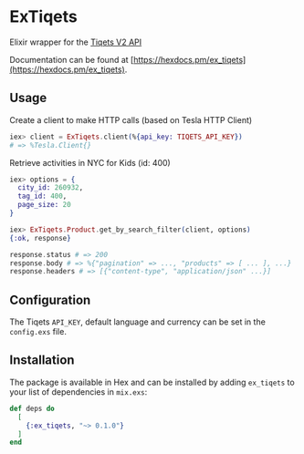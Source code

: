 # ExTiqets

Elixir wrapper for the [Tiqets V2 API](https://api.tiqets.com/v2/docs/#api-overview)

Documentation can be found at [https://hexdocs.pm/ex_tiqets](https://hexdocs.pm/ex_tiqets).

## Usage

Create a client to make HTTP calls (based on Tesla HTTP Client)
```elixir
iex> client = ExTiqets.client(%{api_key: TIQETS_API_KEY})
# => %Tesla.Client{}
```

Retrieve activities in NYC for Kids (id: 400)
```elixir
iex> options = {
  city_id: 260932,
  tag_id: 400,
  page_size: 20
}

iex> ExTiqets.Product.get_by_search_filter(client, options)
{:ok, response}

response.status # => 200
response.body # => %{"pagination" => ..., "products" => [ ... ], ...}
response.headers # => [{"content-type", "application/json" ...}]
```

## Configuration

The Tiqets `API_KEY`, default language and currency can be set in the `config.exs` file.

## Installation

The package is available in Hex and can be installed by adding `ex_tiqets` to your
list of dependencies in `mix.exs`:

```elixir
def deps do
  [
    {:ex_tiqets, "~> 0.1.0"}
  ]
end
```
